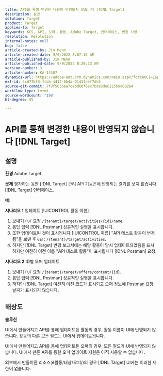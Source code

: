 ```yaml
---
title: API를 통해 변경한 내용이 반영되지 않습니다 [!DNL Target]
description: 설명
solution: Target
product: Target
applies-to: Target
keywords: KCS, API, 오퍼, 활동, Adobe Target, 인터페이스, 변경 사항
resolution: Resolution
internal-notes: null
bug: false
article-created-by: Jim Menn
article-created-date: 9/9/2022 8:07:16 AM
article-published-by: Jim Menn
article-published-date: 9/9/2022 8:26:23 AM
version-number: 3
article-number: KA-14507
dynamics-url: https://adobe-ent.crm.dynamics.com/main.aspx?forceUCI=1&pagetype=entityrecord&etn=knowledgearticle&id=ccc21268-1630-ed11-9db1-0022480866ad
exl-id: 4cd77bf8-fcbb-4417-8b4a-01431aef7db3
source-git-commit: 7f0f5035ea7cebd60f6ec7bda9de6225b6c602a4
workflow-type: tm+mt
source-wordcount: '198'
ht-degree: 4%

---
```


# API를 통해 변경한 내용이 반영되지 않습니다 [!DNL Target]

## 설명


<b>환경</b>
Adobe Target

<b>문제</b>
평가하는 동안 [!DNL Target] 관리 API 기능은에 반영되는 결과를 보지 않습니다 [!DNL Target] 인터페이스.

예:

<b>시나리오 1</b>
업데이트 [!UICONTROL 활동 이름]

1. 보내기 `PUT` 요청 `/{tenant}/target/activities/{id}/name`.
2. 응답 입력 [!DNL Postman] 성공적인 실행을 표시합니다.
3. 또한 업데이트된 것이 표시됩니다 [!UICONTROL 이름] &quot;API 테스트 활동이 변경됨&quot;을 보낸 후 `GET`: `/{tenant}/target/activities`.
4. 하지만 [!DNL Target] 변경 보고서에는 해당 활동이 당시 업데이트되었음을 표시하지만 여전히 이전 이름 &quot;API 테스트 활동&quot;이 표시됩니다 [!DNL Postman] 요청.


<b>시나리오 2</b>
ID별 오퍼 업데이트

1. 보내기 `PUT` 요청 `/{tenant}/target/offers/content/{id}`.
2. 응답 입력 [!DNL Postman] 성공적인 실행을 표시합니다.
3. 하지만 [!DNL Target] 여전히 이전 코드가 표시되고 오퍼 정보에 Postman 요청 날짜가 표시되지 않습니다.







## 해상도


<b>솔루션</b>

UI에서 만들어지고 API를 통해 업데이트된 활동의 경우, 활동 이름이 UI에 반영되지 않습니다. 활동의 다른 모든 필드는 UI에서 업데이트됩니다.

UI에서 만들어지고 API를 통해 업데이트된 오퍼의 경우, 모든 필드가 UI에 반영되지 않습니다. UI에서 만든 API를 통한 오퍼 업데이트 지원은 아직 사용할 수 없습니다.

외부에서 만들어진 리소스(ё활동/대상/오퍼/)의 경우 [!DNL Target] UI에는 이러한 제한이 없습니다.
